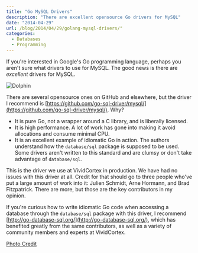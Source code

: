 ```yaml
---
title: "Go MySQL Drivers"
description: "There are excellent opensource Go drivers for MySQL"
date: "2014-04-29"
url: /blog/2014/04/29/golang-mysql-drivers/"
categories:
  - Databases
  - Programming
---
```


If you're interested in Google's Go programming language, perhaps you aren't
sure what drivers to use for MySQL. The good news is there are *excellent*
drivers for MySQL.

![Dolphin](/media/2014/04/dolphin.jpg)

There are several opensource ones on GitHub and elsewhere,
but the driver I recommend is
[https://github.com/go-sql-driver/mysql/](https://github.com/go-sql-driver/mysql/).
Why?

* It is pure Go, not a wrapper around a C library, and is liberally licensed.
* It is high performance. A lot of work has gone into making it avoid
  allocations and consume minimal CPU.
* It is an excellent example of idiomatic Go in action. The authors understand
  how the `database/sql` package is supposed to be used. Some drivers aren't
  written to this standard and are clumsy or don't take advantage of
  `database/sql`.

This is the driver we use at VividCortex in production. We have had no issues
with this driver at all. Credit for that should go to three people who've put a
large amount of work into it: Julien Schmidt, Arne Hormann, and Brad
Fitzpatrick. There are more, but those are the key contributors in my opinion.

If you're curious how to write idiomatic Go code when accessing a database
through the `database/sql` package with this driver, I recommend
[http://go-database-sql.org/](http://go-database-sql.org/), which has benefited
greatly from the same contributors, as well as a variety of community members
and experts at VividCortex.

[Photo Credit](https://www.flickr.com/photos/chrismatos/8125817490/)


